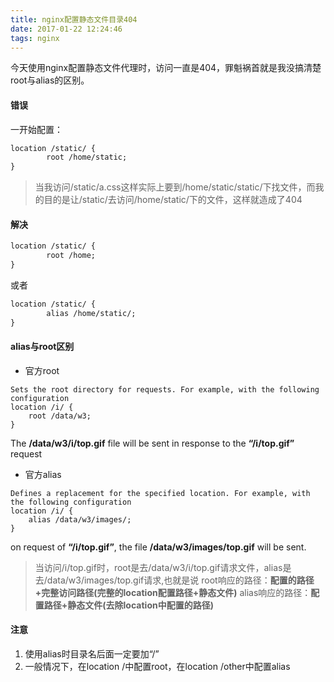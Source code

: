 ```yaml
---
title: nginx配置静态文件目录404
date: 2017-01-22 12:24:46
tags: nginx
---
```


今天使用nginx配置静态文件代理时，访问一直是404，罪魁祸首就是我没搞清楚root与alias的区别。

<!--more-->
#### 错误

一开始配置：
```xml
location /static/ {
	    root /home/static;
}
```
> 当我访问/static/a.css这样实际上要到/home/static/static/下找文件，而我的目的是让/static/去访问/home/static/下的文件，这样就造成了404

#### 解决

```xml
location /static/ {
	    root /home;
}
```
或者
```xml
location /static/ {
	    alias /home/static/;
}
```

#### alias与root区别
- 官方root
```
Sets the root directory for requests. For example, with the following configuration
location /i/ {
    root /data/w3;
}
```
The **/data/w3/i/top.gif** file will be sent in response to the **“/i/top.gif”** request
- 官方alias
```
Defines a replacement for the specified location. For example, with the following configuration
location /i/ {
    alias /data/w3/images/;
}
```
on request of **“/i/top.gif”**, the file **/data/w3/images/top.gif** will be sent.

> 当访问/i/top.gif时，root是去/data/w3/i/top.gif请求文件，alias是去/data/w3/images/top.gif请求,也就是说
root响应的路径：**配置的路径+完整访问路径(完整的location配置路径+静态文件)**
alias响应的路径：**配置路径+静态文件(去除location中配置的路径)**

#### 注意

1. 使用alias时目录名后面一定要加“/”
2. 一般情况下，在location /中配置root，在location /other中配置alias